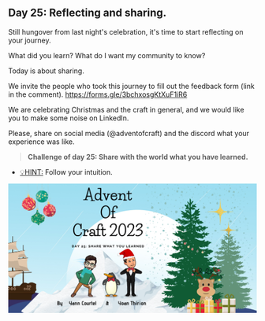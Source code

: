 ## Day 25: Reflecting and sharing.

Still hungover from last night's celebration, it's time
to start reflecting on your journey.

What did you learn? What do I want my community to know?

Today is about sharing.

We invite the people who took this journey to fill out the 
feedback form (link in the comment).
https://forms.gle/3bchxosgKtXuF1iR6

We are celebrating Christmas and the craft in general, and we
would like you to make some noise on LinkedIn.

Please, share on social media (@adventofcraft) and the discord 
what your experience was like.

> **Challenge of day 25: Share with the world what you have learned.**

- <u>💡HINT:</u> Follow your intuition.

![last day sharing](sharing.png)
